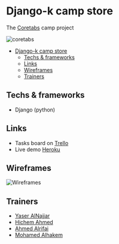 # Django-k camp store
The [Coretabs](https://coretabs.net/k-camps/django/) camp project

![coretabs](https://coretabs.net/img/logo.262f5c5b.png "Coretabs logo")



- [Django-k camp store](#django-k-camp-store)
  - [Techs & frameworks](#techs--frameworks)
  - [Links](#links)
  - [Wireframes](#wireframes)
  - [Trainers](#trainers)

## Techs & frameworks
* Django (python)
  
## Links
* Tasks board on [Trello](https://trello.com/b/gbKI1u4P/coretabs-store-tasks)
* Live demo [Heroku](https://coretabs-django-k-store.herokuapp.com/products/)
  
## Wireframes
  ![Wireframes](https://trello-attachments.s3.amazonaws.com/5ef2408bd7f6ae7694d407b5/5ef2432cce142b403da51d69/71c300f9776eb48aad650e349e1c3eb5/coretabs-store-wireframe.png "Project wireframes ")

## Trainers
* [Yaser AlNajjar](https://forums.coretabs.net/u/yaseralnajjar/summary)
* [Hichem Ahmed](https://forums.coretabs.net/u/hichem2h/summary)
* [Ahmed Alrifai](https://forums.coretabs.net/u/ahmedalrifai/summary)
* [Mohamed Alhakem](https://forums.coretabs.net/u/alhakem/summary)